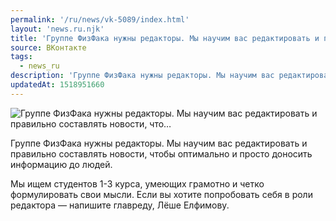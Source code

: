 ```yaml
---
permalink: '/ru/news/vk-5089/index.html'
layout: 'news.ru.njk'
title: 'Группе ФизФака нужны редакторы. Мы научим вас редактировать и правильно составлять новости, что…'
source: ВКонтакте
tags:
  - news_ru
description: 'Группе ФизФака нужны редакторы. Мы научим вас редактировать и правильно составлять новости, что…'
updatedAt: 1518951660
---
```

![Группе ФизФака нужны редакторы. Мы научим вас редактировать и правильно составлять новости, что…](https://sun9-36.userapi.com/impf/c824410/v824410833/bee99/fxMgnchCxpQ.jpg?size=800x450&quality=96&proxy=1&sign=305ae77730f2b7c6e29eca722dea82dc&c_uniq_tag=DQkceHofdaNSCXSziRVrmP3OBcocy-myUY3qmar7mRY&type=album)

Группе ФизФака нужны редакторы. Мы научим вас редактировать и правильно составлять новости, чтобы оптимально и просто доносить информацию до людей.

Мы ищем студентов 1-3 курса, умеющих грамотно и четко формулировать свои мысли. Если вы хотите попробовать себя в роли редактора — напишите главреду, Лёше Елфимову.
